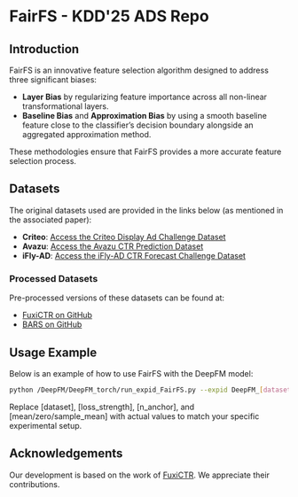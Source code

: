 # FairFS - KDD'25 ADS Repo

## Introduction

FairFS is an innovative feature selection algorithm designed to address three significant biases:

- **Layer Bias** by regularizing feature importance across all non-linear transformational layers.
- **Baseline Bias** and **Approximation Bias** by using a smooth baseline feature close to the classifier’s decision boundary alongside an aggregated approximation method.

These methodologies ensure that FairFS provides a more accurate feature selection process.

## Datasets

The original datasets used are provided in the links below (as mentioned in the associated paper):

- **Criteo**: [Access the Criteo Display Ad Challenge Dataset](https://www.kaggle.com/c/criteo-display-ad-challenge/)
- **Avazu**: [Access the Avazu CTR Prediction Dataset](https://kaggle.com/competitions/avazu-ctr-prediction)
- **iFly-AD**: [Access the iFly-AD CTR Forecast Challenge Dataset](https://challenge.xfyun.cn/topic/info?type=CTR-forecastoption=ssgy)

### Processed Datasets

Pre-processed versions of these datasets can be found at:

- [FuxiCTR on GitHub](https://github.com/xue-pai/FuxiCTR)
- [BARS on GitHub](https://github.com/reczoo/BARS)

## Usage Example

Below is an example of how to use FairFS with the DeepFM model:

```bash
python /DeepFM/DeepFM_torch/run_expid_FairFS.py --expid DeepFM_[dataset] --gpu 0 --normk [loss_strength] --nanchor [n_anchor] --baseline [mean/zero/sample_mean]
```

Replace [dataset], [loss_strength], [n_anchor], and [mean/zero/sample_mean] with actual values to match your specific experimental setup.

## Acknowledgements

Our development is based on the work of [FuxiCTR](https://github.com/reczoo/FuxiCTR). We appreciate their contributions.

